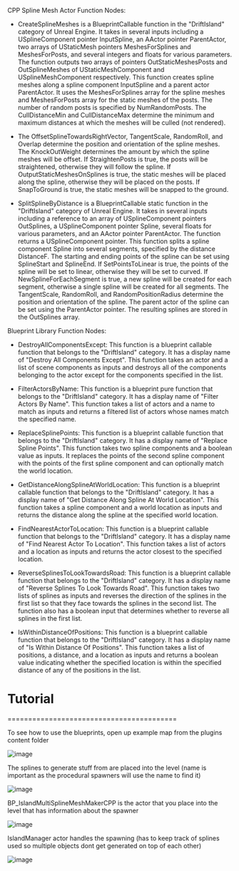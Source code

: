 CPP Spline Mesh Actor Function Nodes:

- CreateSplineMeshes is a BlueprintCallable function in the "DriftIsland" category of Unreal Engine. It takes in several inputs including a USplineComponent pointer InputSpline, an AActor pointer ParentActor, two arrays of UStaticMesh pointers MeshesForSplines and MeshesForPosts, and several integers and floats for various parameters. The function outputs two arrays of pointers OutStaticMeshesPosts and OutSplineMeshes of UStaticMeshComponent and USplineMeshComponent respectively.
This function creates spline meshes along a spline component InputSpline and a parent actor ParentActor. It uses the MeshesForSplines array for the spline meshes and MeshesForPosts array for the static meshes of the posts. The number of random posts is specified by NumRandomPosts. The CullDistanceMin and CullDistanceMax determine the minimum and maximum distances at which the meshes will be culled (not rendered).

- The OffsetSplineTowardsRightVector, TangentScale, RandomRoll, and Overlap determine the position and orientation of the spline meshes. The KnockOutWeight determines the amount by which the spline meshes will be offset. If StraightenPosts is true, the posts will be straightened, otherwise they will follow the spline. If OutputStaticMeshesOnSplines is true, the static meshes will be placed along the spline, otherwise they will be placed on the posts. If SnapToGround is true, the static meshes will be snapped to the ground.

- SplitSplineByDistance is a BlueprintCallable static function in the "DriftIsland" category of Unreal Engine. It takes in several inputs including a reference to an array of USplineComponent pointers OutSplines, a USplineComponent pointer Spline, several floats for various parameters, and an AActor pointer ParentActor. The function returns a USplineComponent pointer.
This function splits a spline component Spline into several segments, specified by the distance DistanceF. The starting and ending points of the spline can be set using SplineStart and SplineEnd. If SetPointsToLinear is true, the points of the spline will be set to linear, otherwise they will be set to curved. If NewSplineForEachSegment is true, a new spline will be created for each segment, otherwise a single spline will be created for all segments. The TangentScale, RandomRoll, and RandomPositionRadius determine the position and orientation of the spline. The parent actor of the spline can be set using the ParentActor pointer. The resulting splines are stored in the OutSplines array.


Blueprint Library Function Nodes: 

- DestroyAllComponentsExcept: This function is a blueprint callable function that belongs to the "DriftIsland" category. It has a display name of "Destroy All Components Except". This function takes an actor and a list of scene components as inputs and destroys all of the components belonging to the actor except for the components specified in the list.

- FilterActorsByName: This function is a blueprint pure function that belongs to the "DriftIsland" category. It has a display name of "Filter Actors By Name". This function takes a list of actors and a name to match as inputs and returns a filtered list of actors whose names match the specified name.

- ReplaceSplinePoints: This function is a blueprint callable function that belongs to the "DriftIsland" category. It has a display name of "Replace Spline Points". This function takes two spline components and a boolean value as inputs. It replaces the points of the second spline component with the points of the first spline component and can optionally match the world location.

- GetDistanceAlongSplineAtWorldLocation: This function is a blueprint callable function that belongs to the "DriftIsland" category. It has a display name of "Get Distance Along Spline At World Location". This function takes a spline component and a world location as inputs and returns the distance along the spline at the specified world location.

- FindNearestActorToLocation: This function is a blueprint callable function that belongs to the "DriftIsland" category. It has a display name of "Find Nearest Actor To Location". This function takes a list of actors and a location as inputs and returns the actor closest to the specified location.

- ReverseSplinesToLookTowardsRoad: This function is a blueprint callable function that belongs to the "DriftIsland" category. It has a display name of "Reverse Splines To Look Towards Road". This function takes two lists of splines as inputs and reverses the direction of the splines in the first list so that they face towards the splines in the second list. The function also has a boolean input that determines whether to reverse all splines in the first list.

- IsWithinDistanceOfPositions: This function is a blueprint callable function that belongs to the "DriftIsland" category. It has a display name of "Is Within Distance Of Positions". This function takes a list of positions, a distance, and a location as inputs and returns a boolean value indicating whether the specified location is within the specified distance of any of the positions in the list.


Tutorial
=========================================
=========================================



To see how to use the blueprints, open up example map from the plugins content folder

![image](https://user-images.githubusercontent.com/37246339/218529202-2f69b2cf-755e-4da0-866d-8542fbb8354f.png)

The splines to generate stuff from are placed into the level (name is important as the procedural spawners will use the name to find it)

![image](https://user-images.githubusercontent.com/37246339/218529422-c2ee1b73-51a1-4c26-9b5c-e191c297f219.png)

BP_IslandMultiSplineMeshMakerCPP is the actor that you place into the level that has information about the spawner

![image](https://user-images.githubusercontent.com/37246339/218529613-e51e8ccd-3775-407c-b02e-a80b41fff518.png)

IslandManager actor handles the spawning (has to keep track of splines used so multiple objects dont get generated on top of each other)

![image](https://user-images.githubusercontent.com/37246339/218529846-e9a33a11-e75b-4955-8998-d05769fe59af.png)


